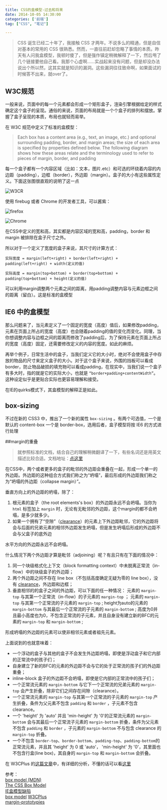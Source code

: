```yaml
---
title: CSS的盒模型-过去和将来  
date: 2014-10-05 14:30:00  
categories: ['前端'] 
tag: ["CSS", "笔记"]  

---
```


>CSS 诞生已经二十年了，我接触 CSS 才两年。不说多么的精通，但是自信对基本的常用的 CSS 很熟悉。然而，一直往前赶却忽略了事情的本质。昨天有人问我盒模型，我顿时傻了，但是强作镇定稍微解释了一下，然后甩了几个链接要他自己看。我那个心虚啊……实战起来没有问题，但是却没办法说出个所以然，这其实就是知识的漏洞。这些漏洞往往致命啊，如果面试的时候答不出来，就over了。


## W3C规范

一般来说，页面中的每一个元素都会形成一个矩形盒子，渲染引擎根据给定的样式确定这个盒子的呈现。通俗的来说，页面的布局就是一个个盒子的排列和摆放。掌握了盒子呈现的本质，布局也就轻而易举。

在 W3C 规范中定义了标准的盒模型：

> Each box has a content area (e.g., text, an image, etc.) and optional surrounding padding, border, and margin areas; the size of each area is specified by properties defined below. The following diagram shows how these areas relate and the terminology used to refer to pieces of margin, border, and padding
    
每一个盒子都有一个内容区域（比如：文本，图片.etc）和可选的环绕着内容的内边距（padding），边框（border），外边距（margin）。盒子的大小有这些属性定义。下面这张图很直观的说明了这一点

![W3CR](http://www.w3.org/TR/CSS2/images/boxdim.png)  

使用 firebug 或者 Chrome 的开发者工具，可以酱紫：

![firefox](http://ncuey-crispelite.stor.sinaapp.com/2014-10-12_0946.png)

![Chrome](http://ncuey-crispelite.stor.sinaapp.com/2014-10-12_0948.png)

在CSS中定义的宽和高，其实都是内容区域的宽和高，padding，border 和 margin 被排除在盒子尺寸之外。

所以对于一个定义了宽度的盒子来说，其尺寸的计算方式：

    实际宽度 = margin(left+right) + border(left+right) + padding(left+right) + width(定义的值)
    
    实际高度 = margin(top+bottom) + border(top+bottom) + padding(top+bottom) + height(定义的值)
    
可以利用margin调整两个元素之间的距离，用padding调整内容与元素边框之间的距离（留白）。这是标准的盒模型

## IE6 中的盒模型

那么问题来了，当元素定义了一个固定的宽度（高度）值后，如果修改padding，元素在页面上所占的宽度（高度）也会随着padding的值的变化而变化。同理，当你想调整内容与边框之间的距离而修改了padding后，为了保持元素在页面上所占的宽度（高度）固定，还需要修改定义的内容的宽度。如此的麻烦。

再举个例子，日常生活中的盒子，当我们定义它的大小时，绝对不会使用盒子中存放的物品的尺寸来定义盒子的大小。对于这个盒子来说，外围的挡板可以看成border，防止物品破损的填充物可以看成padding，在现实中，当我们说一个盒子有多大时，指的就是它的实际大小，也就是 `“border+padding+contentWidth”`。这种设定似乎是更贴合实际也更容易理解和接受。

在IE的quirks模式下，其盒模型的解释正是如此。

## box-sizing
不过在新的 CSS3 中，推出了一个新的属性 `box-sizing` 。有两个可选值，一个是默认的 content-box 一个是 border-box，选用后者，盒子模型将按 IE6 的方式进行处理

##margin的重叠

> 就参照标准的文档，结合自己的理解稍微翻译了一下，有些名词还是用英文描述比较合适。文档地址：[点这里](http://www.w3.org/TR/CSS21/box.html#margin-properties)



在CSS中，两个或者更多的盒子的毗邻的外边距会重叠在一起，形成一个单一的外边距。外边距的这种组合方式我们称之为“坍塌”，最后形成的外边距我们称之为“坍塌的外边距（collapse margin）”。

垂直方向上的外边距的坍塌，除了：

1. 根元素的盒子（the root elements's box）的外边距永远不会坍塌。当你为 `html` 标签加上 `margin` 时，无论有无毗邻的外边距，这个margin的都不会坍塌，是多少就多少。
2. 如果一个拥有了“空隙”（[clearance](http://www.w3.org/TR/CSS21/visuren.html#clearance)）的元素上下外边距毗邻，它的外边距将会与后面的兄弟元素的相邻外边距发生坍塌，但是发生坍塌后形成的外边距不会与父盒子的底外边


水平方向的外边距永远不会坍塌。

什么情况下两个外边距才算是毗邻（adjoining）呢？有且只有在下面的情况中：

1. 同一个块级格式化上下文（block formatting context）中未脱离正常流（in-flow）中的块级盒子的外边距；
2. 两个外边距之间不存在 line box（不包括高度确定无疑为零的 line box），没有 [clearance](http://www.w3.org/TR/CSS21/visuren.html#clearance)，外边距和边框；
3. 垂直相邻的的盒子之间的外边距，可以下面的任一种情况：
     元素的 `margin-top` 与其第一个正常流（in-flow）的子元素的 `margin-top` ；
     元素的 `margin-top` 与其第一个正常流的子元素的 `margin-top` ;
     height为auto的元素的 `margin-bottom` 与其最后一个正常流的子元素的 `margin-bottom` ;
     高度为0并且最小高度也为0，不包含正常流的子元素，并且自身没有建立新的BFC的元素的 `margin-top` 和 `margin-bottom` ;


形成坍塌的外边距的元素可以使非相邻元素或者祖先元素。

上面说到的也就意味着：

* 一个浮动的盒子与其他的盒子不会发生外边距坍塌，即使是浮动盒子和它内部的正常流中的孩子们；
* 自身建立了新的BFC的元素的外边距不会与它的处于正常流的孩子们的外边距重叠；
* inline-block 盒子的外边距不会坍塌，即使是它内部的正常流中的孩子们；
* 一个正常流元素的 `margin-bottom` 与它下一个正常流的兄弟元素的 `margin-top` 会产生折叠，除非它们之间存在间隙（clearance）。
* 一个正常流元素的 `margin-top` 与其第一个正常流的子元素的 `margin-top` 产生折叠，条件为父元素不包含 `padding` 和 `border` ，子元素不包含 clearance。
* 一个 'height' 为 'auto' 并且 'min-height' 为 '0'的正常流元素的 `margin-bottom` 会与其最后一个正常流子元素的 `margin-bottom` 折叠，条件为父元素不包含 `padding` 和 `border` ，子元素的 `margin-bottom` 不与包含 clearance 的 `margin-top` 折叠。
* 一个不包含 `border-top`、`border-bottom`、`padding-top`、`padding-bottom`的正常流元素，并且其 'height' 为 0 或 'auto'， 'min-height' 为 '0'，其里面也不包含行盒(line box)，其自身的 `margin-top` 和 `margin-bottom` 会折叠。

在 W3CPlus 的[这篇文章](http://www.w3cplus.com/css/understanding-bfc-and-margin-collapse.html)中，有详细的分析，不懂的话可以看[这里](http://www.w3cplus.com/css/understanding-bfc-and-margin-collapse.html)

参考：  
[box model (MDN)](https://developer.mozilla.org/en-US/docs/Web/CSS/box_model)  
[The CSS Box Model](http://css-tricks.com/the-css-box-model/)  
[IE盒模型缺陷](http://zh.wikipedia.org/wiki/IE%E7%9B%92%E6%A8%A1%E5%9E%8B%E7%BC%BA%E9%99%B7)  
[box model](http://www.w3.org/TR/CSS2/box.html#box-dimensions)
[W3CPlus](http://www.w3cplus.com/css/understanding-bfc-and-margin-collapse.html)  
[margin-prototypies](http://www.w3.org/TR/CSS21/box.html#margin-properties)  

